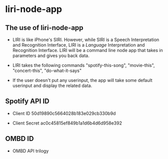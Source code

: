 # liri-node-app

## The use of liri-node-app
* LIRI is like iPhone's SIRI. However, while SIRI is a Speech Interpretation and Recognition Interface, LIRI is a _Language_ Interpretation and Recognition Interface. LIRI will be a command line node app that takes in parameters and gives you back data.

* LIRI takes the following commands "spotify-this-song", "movie-this", "concert-this", "do-what-it-says"

* If the user doesn't put any userinput, the app will take some default userinput and display the related data.


## Spotify API ID

* Client ID 50d19890c5664028b183e029cb330b9d

* Client Secret ac0c45815ef849b1a1d6b4d6d958e392

## OMBD ID

* OMBD API trilogy